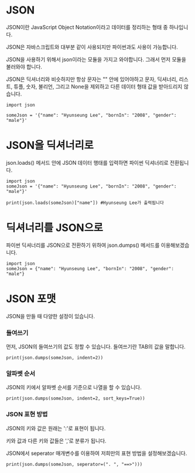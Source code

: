 # JSON
JSON이란 JavaScript Object Notation이라고 데이터를 정리하는 형태 중 하나입니다.

JSON은 자바스크립트와 대부분 같이 사용되지만 파이썬과도 사용이 가능합니다.

JSON을 사용하기 위해서 json이라는 모듈을 가지고 와야합니다. 그래서 먼저 모듈을 불러와야 합니다.

JSON은 딕셔너리와 비슷하지만 항상 문자는 "" 안에 있어야하고 문자, 딕셔너리, 리스트, 튜플, 숫자, 불리언, 그리고 None을 제외하고 다른 데이터 형태 값을 받아드리지 않습니다.

```
import json

someJson = '{"name": "Hyunseung Lee", "bornIn": "2008", "gender": "male"}'
```

# JSON을 딕셔너리로
json.loads() 메서드 안에 JSON 데이터 행태를 입력하면 파이썬 딕셔너리로 전환됩니다.

```
import json
someJson = '{"name": "Hyunseung Lee", "bornIn": "2008", "gender": "male"}'

print(json.loads(someJson)["name"]) #Hyunseung Lee가 출력됩니다
```

# 딕셔너리를 JSON으로
파이썬 딕셔너리를 JSON으로 전환하기 위하여 json.dumps() 메서드를 이용해보겠습니다.

```
import json
someJson = {"name": "Hyunseung Lee", "bornIn": "2008", "gender": "male"}
```

# JSON 포맷
JSON을 만들 때 다양한 설정이 있습니다.

### 들여쓰기
먼저, JSON의 들여쓰기의 값도 정할 수 있습니다. 들여쓰기란 TAB의 값을 말합니다.

```
print(json.dumps(someJson, indent=2))
```

### 알파벳 순서
JSON의 키에서 알파벳 순서를 기준으로 나열을 할 수 있습니다.

```
print(json.dumps(someJson, indent=2, sort_keys=True))
```

### JSON 표현 방법
JSON의 키와 값은 원래는 ':'로 표현이 됩니다.

키와 값과 다른 키와 값들은 ','로 분류가 됩니다.

JSON에서 seperator 매개변수를 이용하여 저희만의 표현 방법을 설정해보겠습니다.

```
print(json.dumps(someJson, seperator=(". ", "==>")))
```
